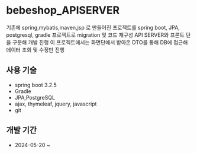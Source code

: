 # bebeshop_APISERVER 
 기존에 spring,mybatis,maven,jsp 로 만들어진 프로젝트를 spring boot, JPA, postgresql, gradle 프로젝트로 migration 및 코드 재구성 API SERVER와 프론트 단을 구분해 개발 진행
 이 프로젝트에서는 화면단에서 받아온 DTO를 통해 DB에 접근해 데이터 조회 및 수정만 진행
 
## 사용 기술
* spring boot 3.2.5
* Gradle
* JPA,PostgreSQL
* ajax, thymeleaf, jquery, javascript
* git

## 개발 기간
* 2024-05-20 ~ 
